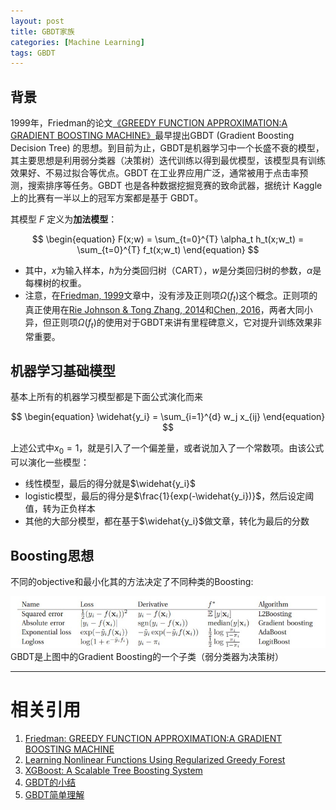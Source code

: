 ```yaml
---
layout: post
title: GBDT家族
categories: [Machine Learning]
tags: GBDT 
---
```


## 背景

1999年，Friedman的论文[《GREEDY FUNCTION APPROXIMATION:A GRADIENT BOOSTING MACHINE》](https://projecteuclid.org/download/pdf_1/euclid.aos/1013203451)最早提出GBDT (Gradient Boosting Decision Tree) 的思想。到目前为止，GBDT是机器学习中一个长盛不衰的模型，其主要思想是利用弱分类器（决策树）迭代训练以得到最优模型，该模型具有训练效果好、不易过拟合等优点。GBDT 在工业界应用广泛，通常被用于点击率预测，搜索排序等任务。GBDT 也是各种数据挖掘竞赛的致命武器，据统计 Kaggle 上的比赛有一半以上的冠军方案都是基于 GBDT。 

其模型 $F$ 定义为**加法模型**：

$$
\begin{equation}
   F(x;w) = \sum_{t=0}^{T} \alpha_t h_t(x;w_t) = \sum_{t=0}^{T} f_t(x;w_t)
\end{equation}
$$

- 其中，$x$为输入样本，$h$为分类回归树（CART），$w$是分类回归树的参数，$\alpha$是每棵树的权重。
- 注意，在[Friedman, 1999](https://projecteuclid.org/download/pdf_1/euclid.aos/1013203451)文章中，没有涉及正则项$\Omega(f_t)$这个概念。正则项的真正使用在[Rie Johnson & Tong Zhang, 2014](https://ieeexplore.ieee.org/stamp/stamp.jsp?tp=&arnumber=6583153)和[Chen, 2016](https://arxiv.org/pdf/1603.02754.pdf)，两者大同小异，但正则项$\Omega(f_t)$的使用对于GBDT来讲有里程碑意义，它对提升训练效果非常重要。


## 机器学习基础模型

基本上所有的机器学习模型都是下面公式演化而来

$$
\begin{equation}
   \widehat{y_i} = \sum_{i=1}^{d} w_j x_{ij}
\end{equation}
$$

上述公式中$x_0=1$，就是引入了一个偏差量，或者说加入了一个常数项。由该公式可以演化一些模型：
- 线性模型，最后的得分就是$\widehat{y_i}$
- logistic模型，最后的得分是$\frac{1}{exp(-\widehat{y_i})}$，然后设定阈值，转为正负样本
- 其他的大部分模型，都在基于$\widehat{y_i}$做文章，转化为最后的分数


## Boosting思想

不同的objective和最小化其的方法决定了不同种类的Boosting:

![boosting-objective](/assets/images/blog/gbdt/boosting-objective.jpg)
GBDT是上图中的Gradient Boosting的一个子类（弱分类器为决策树）



---
# 相关引用
1. [Friedman: GREEDY FUNCTION APPROXIMATION:A GRADIENT BOOSTING MACHINE](https://projecteuclid.org/download/pdf_1/euclid.aos/1013203451)
2. [Learning Nonlinear Functions Using Regularized Greedy Forest](https://ieeexplore.ieee.org/stamp/stamp.jsp?tp=&arnumber=6583153)
3. [XGBoost: A Scalable Tree Boosting System](https://arxiv.org/pdf/1603.02754.pdf)
4. [GBDT的小结](https://blog.csdn.net/niuniuyuh/article/details/76922210)
5. [GBDT简单理解](https://blog.csdn.net/meanme/article/details/50914222)